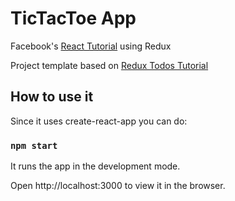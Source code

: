 # TicTacToe App

Facebook's [React Tutorial](https://facebook.github.io/react/tutorial/tutorial.html) using Redux

Project template based on [Redux Todos Tutorial](https://github.com/reactjs/redux/tree/master/examples/todos)

## How to use it

Since it uses create-react-app you can do:

### `npm start`

It runs the app in the development mode.

Open http://localhost:3000 to view it in the browser.
